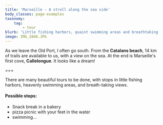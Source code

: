 ```yaml
---
title: 'Marseille - A stroll along the sea side'
body_classes: page-examples
taxonomy:
    tag:
        - tour
blurb: 'Little fishing harbors, quaint swimming areas and breathtaking views'
image: IMG_2846.JPG
---
```


As we leave the Old Port, I often go south. From the **Catalans beach**, 14 km of trails are available to us, with a view on the sea. At the end is Marseille's first cove, **Callelongue**. It looks like a dream!  

===

There are many beautiful tours to be done, with stops in little fishing harbors, heavenly swimming areas, and breath-taking views.  

#### Possible stops:

* Snack break in a bakery
* pizza picnic with your feet in the water
* swimming...